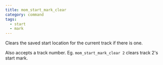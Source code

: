 ```yaml
---
title: mom_start_mark_clear
category: command
tags:
  - start
  - mark
---
```


Clears the saved start location for the current track if there is one. 

Also accepts a track number. Eg. `mom_start_mark_clear 2` clears track 2's start mark.